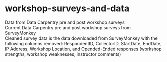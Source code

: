 # workshop-surveys-and-data
Data from Data Carpentry pre and post workshop surveys  
Current Data Carpentry pre and post workshop surveys from SurveyMonkey  
Cleaned survey data is the data downloaded from SurveyMonkey with the following columns removed: RespondentID, CollectorID, StartDate, EndDate, IP Address, Workshop Location, and Opended-Ended responses (workshop strengths, workshop weaknesses, instructor comments)
